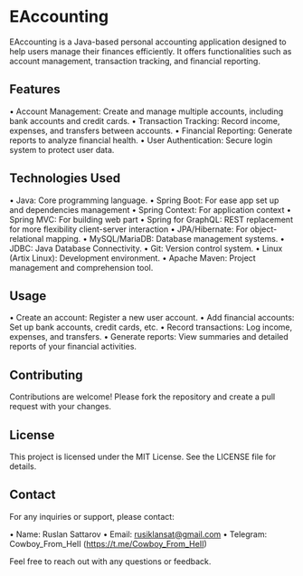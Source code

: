 # EAccounting

EAccounting is a Java-based personal accounting application designed to help users manage their finances efficiently. It offers functionalities such as account management, transaction tracking, and financial reporting.

## Features

• Account Management: Create and manage multiple accounts, including bank accounts and credit cards.
• Transaction Tracking: Record income, expenses, and transfers between accounts.
• Financial Reporting: Generate reports to analyze financial health.
• User Authentication: Secure login system to protect user data.

## Technologies Used

• Java: Core programming language.
• Spring Boot: For ease app set up and dependencies management
• Spring Context: For application context
• Spring MVC: For building web part
• Spring for GraphQL: REST replacement for more flexibility client-server interaction
• JPA/Hibernate: For object-relational mapping.
• MySQL/MariaDB: Database management systems.
• JDBC: Java Database Connectivity.
• Git: Version control system.
• Linux (Artix Linux): Development environment.
• Apache Maven: Project management and comprehension tool.

## Usage

• Create an account: Register a new user account.
• Add financial accounts: Set up bank accounts, credit cards, etc.
• Record transactions: Log income, expenses, and transfers.
• Generate reports: View summaries and detailed reports of your financial activities.

## Contributing

Contributions are welcome! Please fork the repository and create a pull request with your changes.

## License

This project is licensed under the MIT License. See the LICENSE file for details.

## Contact

For any inquiries or support, please contact:

• Name: Ruslan Sattarov
• Email: rusiklansat@gmail.com
• Telegram: Cowboy_From_HeII (https://t.me/Cowboy_From_HeII)

Feel free to reach out with any questions or feedback.